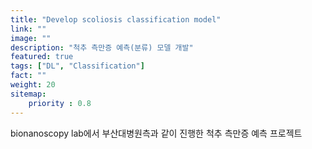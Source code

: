 ```yaml
---
title: "Develop scoliosis classification model"
link: ""
image: ""
description: "척추 측만증 예측(분류) 모델 개발"
featured: true
tags: ["DL", "Classification"]
fact: ""
weight: 20
sitemap: 
    priority : 0.8
---
```

<!-- Read More -->
bionanoscopy lab에서 부산대병원측과 같이 진행한 척추 측만증 예측 프로젝트

